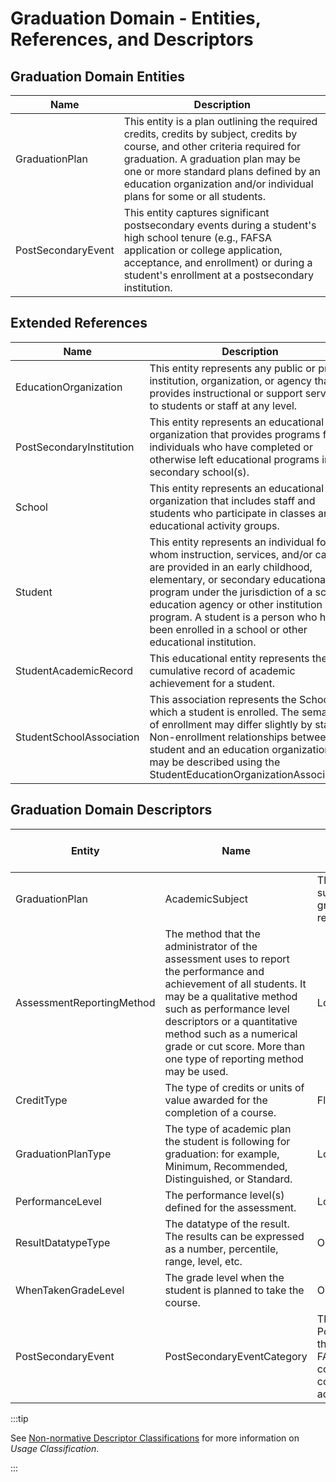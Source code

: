 # Graduation Domain - Entities, References, and Descriptors

## Graduation Domain Entities

| Name | Description |
| --- | --- |
| GraduationPlan | This entity is a plan outlining the required credits, credits by subject, credits by course, and other criteria required for graduation. A graduation plan may be one or more standard plans defined by an education organization and/or individual plans for some or all students. |
| PostSecondaryEvent | This entity captures significant postsecondary events during a student's high school tenure (e.g., FAFSA application or college application, acceptance, and enrollment) or during a student's enrollment at a postsecondary institution. |

## Extended References

| Name | Description |
| --- | --- |
| EducationOrganization | This entity represents any public or private institution, organization, or agency that provides instructional or support services to students or staff at any level. |
| PostSecondaryInstitution | This entity represents an educational organization that provides programs for individuals who have completed or otherwise left educational programs in secondary school(s). |
| School | This entity represents an educational organization that includes staff and students who participate in classes and educational activity groups. |
| Student | This entity represents an individual for whom instruction, services, and/or care are provided in an early childhood, elementary, or secondary educational program under the jurisdiction of a school, education agency or other institution or program. A student is a person who has been enrolled in a school or other educational institution. |
| StudentAcademicRecord | This educational entity represents the cumulative record of academic achievement for a student. |
| StudentSchoolAssociation | This association represents the School in which a student is enrolled. The semantics of enrollment may differ slightly by state. Non-enrollment relationships between a student and an education organization may be described using the StudentEducationOrganizationAssociation. |

## Graduation Domain Descriptors

| Entity | Name | Description | Usage Classification | EDFacts Mapping | Commonly Used | Commonly State-Defined |
| --- | --- | --- | --- | --- | --- | --- |
| GraduationPlan | AcademicSubject | The intended major subject area of the graduation requirement. | Local |     |     |     |
| AssessmentReportingMethod | The method that the administrator of the assessment uses to report the performance and achievement of all students. It may be a qualitative method such as performance level descriptors or a quantitative method such as a numerical grade or cut score. More than one type of reporting method may be used. | Local |     |     |     |
| CreditType | The type of credits or units of value awarded for the completion of a course. | Flexible |     |     |     |
| GraduationPlanType | The type of academic plan the student is following for graduation: for example, Minimum, Recommended, Distinguished, or Standard. | Local |     |     |     |
| PerformanceLevel | The performance level(s) defined for the assessment. | Local |     |     |     |
| ResultDatatypeType | The datatype of the result. The results can be expressed as a number, percentile, range, level, etc. | Orthodox |     |     |     |
| WhenTakenGradeLevel | The grade level when the student is planned to take the course. | Orthodox |     |     |     |
| PostSecondaryEvent | PostSecondaryEventCategory | The PostSecondaryEvent that is logged (e.g., FAFSA application, college application, college acceptance). | Orthodox |     |     |     |

:::tip

See [Non-normative Descriptor
Classifications](/reference/data-exchange/udm/non-normative-descriptor-classifications)
for more information on _Usage Classification_.

:::
